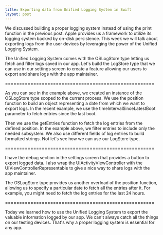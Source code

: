 ```yaml
---
title: Exporting data from Unified Logging System in Swift 
layout: post
---
```


We discussed building a proper logging system instead of using the print function in the previous post. Apple provides us a framework to utilize its logging system backed by on-disk persistence. This week we will talk about exporting logs from the user devices by leveraging the power of the Unified Logging System.

The Unified Logging System comes with the OSLogStore type letting us fetch and filter logs saved in our app. Let's build the LogStore type that we can use in our settings screen to create a feature allowing our users to export and share logs with the app maintainer.

=====================================================

As you can see in the example above, we created an instance of the OSLogStore type scoped to the current process. We use the position function to build an object representing a date from which we want to export logs. In the recent example, we use the timeIntervalSinceLatestBoot parameter to fetch entries since the last boot. 

Then we use the getEntries function to fetch the log entries from the defined position. In the example above, we filter entries to include only the needed subsystem. We also use different fields of log entries to build formatted strings. Not let's see how we can use our LogStore type.

=====================================================

I have the debug section in the settings screen that provides a button to export logged data. I also wrap the UIActivityViewController with the UIViewControllerRepresentable to give a nice way to share logs with the app maintainer.

The OSLogStore type provides us another overload of the position function, allowing us to specify a particular date to fetch all the entries after it. For example, you might need to fetch the log entries for the last 24 hours.

=====================================================

Today we learned how to use the Unified Logging System to export the valuable information logged by our app. We can't always catch all the things on our testing devices. That's why a proper logging system is essential for any app.


